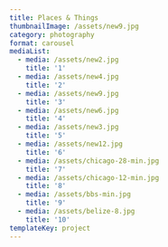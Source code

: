 ```yaml
---
title: Places & Things
thumbnailImage: /assets/new9.jpg
category: photography
format: carousel
mediaList:
  - media: /assets/new2.jpg
    title: '1'
  - media: /assets/new4.jpg
    title: '2'
  - media: /assets/new9.jpg
    title: '3'
  - media: /assets/new6.jpg
    title: '4'
  - media: /assets/new3.jpg
    title: '5'
  - media: /assets/new12.jpg
    title: '6'
  - media: /assets/chicago-28-min.jpg
    title: '7'
  - media: /assets/chicago-12-min.jpg
    title: '8'
  - media: /assets/bbs-min.jpg
    title: '9'
  - media: /assets/belize-8.jpg
    title: '10'
templateKey: project
---
```


